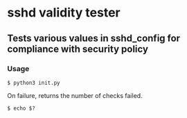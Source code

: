 # sshd validity tester
## Tests various values in sshd_config for compliance with security policy

### Usage
`$ python3 init.py`

On failure, returns the number of checks failed.

`$ echo $?`


